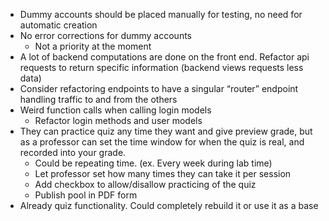 ﻿* Dummy accounts should be placed manually for testing, no need for automatic creation
* No error corrections for dummy accounts
   * Not a priority at the moment
* A lot of backend computations are done on the front end. Refactor api requests to return specific information (backend views requests less data)
* Consider refactoring endpoints to have a singular “router” endpoint handling traffic to and from the others
* Weird function calls when calling login models
   * Refactor login methods and user models
* They can practice quiz any time they want and give preview grade, but as a professor can set the time window for when the quiz is real, and recorded into your grade.
   * Could be repeating time. (ex. Every week during lab time)
   * Let professor set how many times they can take it per session
   * Add checkbox to allow/disallow practicing of the quiz
   * Publish pool in PDF form
* Already quiz functionality. Could completely rebuild it or use it as a base